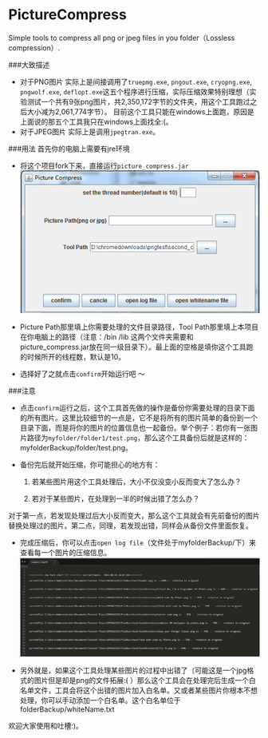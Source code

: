 # PictureCompress
Simple tools to compress all png or jpeg files in you folder（Lossless compression）.


###大致描述
* 对于PNG图片
实际上是间接调用了`truepmg.exe`, `pngout.exe`, `cryopng.exe`, `pngwolf.exe`, `deflopt.exe`这五个程序进行压缩，实际压缩效果特别理想（实验测试一个共有9张png图片，共2,350,172字节的文件夹，用这个工具跑过之后大小减为2,061,774字节）。
目前这个工具只能在windows上面跑，原因是上面说的那五个工具我只在windows上面找全:(。
* 对于JPEG图片
实际上是调用`jpegtran.exe`。

###用法
首先你的电脑上需要有jre环境
* 将这个项目fork下来，直接运行`picture_compress.jar`
![](https://github.com/fenjuly/Mini/raw/master/mypiclib/picture_compress.png)

* Picture Path那里填上你需要处理的文件目录路径，Tool Path那里填上本项目在你电脑上的路径（注意：/bin /lib 这两个文件夹需要和picture_compress.jar放在同一级目录下）。最上面的空格是填你这个工具跑的时候所开的线程数，默认是10。

* 选择好了之就点击`confirm`开始运行吧 ～


###注意
* 点击`confirm`运行之后，这个工具首先做的操作是备份你需要处理的目录下面的所有图片。这里比较细节的一点是，它不是将所有的图片简单的备份到一个目录下面，而是将你的图片的位置信息也一起备份。举个例子：若你有一张图片路径为`myfolder/folder1/test.png`，那么这个工具备份后就是这样的：myfolderBackup/folder/test.png。

* 备份完后就开始压缩，你可能担心的地方有：

  1. 若某些图片用这个工具处理后，大小不仅没变小反而变大了怎么办？ 

  2. 若对于某些图片，在处理到一半的时候出错了怎么办？
  
对于第一点，若发现处理过后大小反而变大，那么这个工具就会有先前备份的图片替换处理过的图片。第二点，同理，若发现出错，同样会从备份文件里面恢复。

* 完成压缩后，你可以点击`open log file`（文件处于myfolderBackup/下）来查看每一个图片的压缩信息。
![](https://raw.githubusercontent.com/fenjuly/Mini/master/mypiclib/compress_log.png)

* 另外就是，如果这个工具处理某些图片的过程中出错了（可能这是一个jpg格式的图片但是却是png的文件拓展:( ）那么这个工具会在处理完后生成一个白名单文件，工具会将这个出错的图片加入白名单。又或者某些图片你根本不想处理，你可以手动添加一个白名单。这个白名单位于folderBackup/whiteName.txt

欢迎大家使用和吐槽:)。



